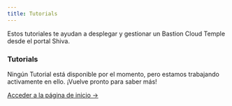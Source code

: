 ```yaml
---
title: Tutorials
---
```


Estos tutoriales te ayudan a desplegar y gestionar un Bastion Cloud Temple desde el portal Shiva. 


<div class="card">
  <h3>Tutorials</h3>
  <p>Ningún Tutorial está disponible por el momento, pero estamos trabajando activamente en ello. ¡Vuelve pronto para saber más!</p>
  <a href="../" class="card-link">Acceder a la página de inicio &rarr;</a>
</div>